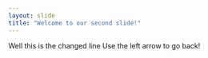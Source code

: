 ```yaml
---
layout: slide
title: "Welcome to our second slide!"
---
```

Well this is the changed line
Use the left arrow to go back!
